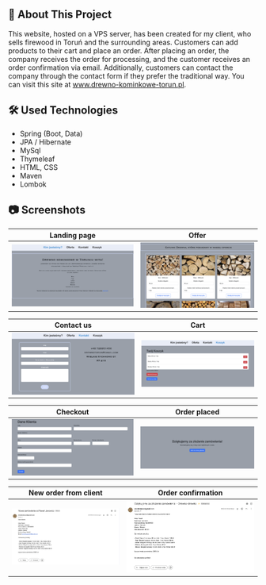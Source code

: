 ## :bookmark_tabs: About This Project

This website, hosted on a VPS server, has been created for my client, who sells firewood in Toruń and the surrounding areas. Customers can add products to their cart and place an order. After placing an order, the company receives the order for processing, and the customer receives an order confirmation via email. Additionally, customers can contact the company through the contact form if they prefer the traditional way. You can visit this site at www.drewno-kominkowe-torun.pl.

## :hammer_and_wrench: Used Technologies

* Spring (Boot, Data)
* JPA / Hibernate
* MySql
* Thymeleaf
* HTML, CSS
* Maven
* Lombok

## :camera: Screenshots

Landing page      |  Offer
:------------------------:|:-------------------------:
![Menu page](src/main/resources/static/images/landing-page.png)  |  ![Cart](src/main/resources/static/images/offer-page.png)

Contact us      |  Cart
:------------------------:|:-------------------------:
![Checkout](src/main/resources/static/images/contact-page.png)  |  ![Register page](src/main/resources/static/images/cart-page.png)

Checkout      |  Order placed
:------------------------:|:-------------------------:
![Login page](src/main/resources/static/images/checkout.png)  |  ![Order placed](src/main/resources/static/images/success.png)

New order from client      |  Order confirmation
:------------------------:|:-------------------------:
![Login page](src/main/resources/static/images/new-order-from-client.png)  |  ![Order placed](src/main/resources/static/images/order-confirmation.png)
